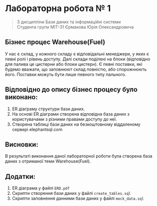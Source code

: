 # Лабораторна робота № 1
> З дисципліни Бази даних та інформаційні системи \
> Студента групи МІТ-31 Єрмакова Юрія Олександровича

## Бізнес процес Warehouse(Fuel)

У нас є склад, у кожного складу є відповідальні менеджери, у яких є певні ролі і рівень доступу.
Далі склади поділені на блоки (відповідно для палива це цистерни або блоки цистерн). Є певні поставки, які будемо вважати, що заповнюют склад повністю, або спорожнюють його. Поставки можуть бути лише певного типу пального.

## Відповідно до опису бізнес процесу було виконано:

1. ER діаграму структури бази даних.
2. На основі ER діаграми створена відповідна база даних з користувачами з різними правами
доступу до неї.
3. Створена таблиці бази даних на безкоштовному віддаленому сервері elephantsql.com

## Висновки:

В результаті виконання даної лабораторної роботи була створена база даних з отриманої теми
Warehouse(Fuel).

## Додатки:

1. ER діаграма у файлі `ERD.pdf`
2. Скрипти створення бази даних у файлі `create_tables.sql`
3. Скрипти заповнення данними бази даних у файлі `mock_data.sql`